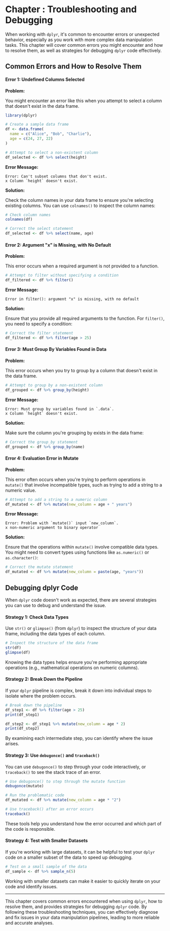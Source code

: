 # Chapter : Troubleshooting and Debugging
When working with `dplyr`, it's common to encounter errors or unexpected behavior, especially as you work with more complex data manipulation tasks. This chapter will cover common errors you might encounter and how to resolve them, as well as strategies for debugging `dplyr` code effectively.

## Common Errors and How to Resolve Them

#### Error 1: Undefined Columns Selected

**Problem:**

You might encounter an error like this when you attempt to select a column that doesn't exist in the data frame.

```r
library(dplyr)

# Create a sample data frame
df <- data.frame(
  name = c("Alice", "Bob", "Charlie"),
  age = c(24, 27, 22)
)

# Attempt to select a non-existent column
df_selected <- df %>% select(height)
```

**Error Message:**

```
Error: Can't subset columns that don't exist.
x Column `height` doesn't exist.
```

**Solution:**

Check the column names in your data frame to ensure you're selecting existing columns. You can use `colnames()` to inspect the column names:

```r
# Check column names
colnames(df)

# Correct the select statement
df_selected <- df %>% select(name, age)
```

#### Error 2: Argument "x" is Missing, with No Default

**Problem:**

This error occurs when a required argument is not provided to a function.

```r
# Attempt to filter without specifying a condition
df_filtered <- df %>% filter()
```

**Error Message:**

```
Error in filter(): argument "x" is missing, with no default
```

**Solution:**

Ensure that you provide all required arguments to the function. For `filter()`, you need to specify a condition:

```r
# Correct the filter statement
df_filtered <- df %>% filter(age > 25)
```

#### Error 3: Must Group By Variables Found in Data

**Problem:**

This error occurs when you try to group by a column that doesn't exist in the data frame.

```r
# Attempt to group by a non-existent column
df_grouped <- df %>% group_by(height)
```

**Error Message:**

```
Error: Must group by variables found in `.data`.
x Column `height` doesn't exist.
```

**Solution:**

Make sure the column you're grouping by exists in the data frame:

```r
# Correct the group_by statement
df_grouped <- df %>% group_by(name)
```

#### Error 4: Evaluation Error in Mutate

**Problem:**

This error often occurs when you're trying to perform operations in `mutate()` that involve incompatible types, such as trying to add a string to a numeric value.

```r
# Attempt to add a string to a numeric column
df_mutated <- df %>% mutate(new_column = age + " years")
```

**Error Message:**

```
Error: Problem with `mutate()` input `new_column`.
x non-numeric argument to binary operator
```

**Solution:**

Ensure that the operations within `mutate()` involve compatible data types. You might need to convert types using functions like `as.numeric()` or `as.character()`:

```r
# Correct the mutate statement
df_mutated <- df %>% mutate(new_column = paste(age, "years"))
```

## Debugging dplyr Code

When `dplyr` code doesn't work as expected, there are several strategies you can use to debug and understand the issue.

#### Strategy 1: Check Data Types

Use `str()` or `glimpse()` (from `dplyr`) to inspect the structure of your data frame, including the data types of each column.

```r
# Inspect the structure of the data frame
str(df)
glimpse(df)
```

Knowing the data types helps ensure you're performing appropriate operations (e.g., mathematical operations on numeric columns).

#### Strategy 2: Break Down the Pipeline

If your `dplyr` pipeline is complex, break it down into individual steps to isolate where the problem occurs.

```r
# Break down the pipeline
df_step1 <- df %>% filter(age > 25)
print(df_step1)

df_step2 <- df_step1 %>% mutate(new_column = age * 2)
print(df_step2)
```

By examining each intermediate step, you can identify where the issue arises.

#### Strategy 3: Use `debugonce()` and `traceback()`

You can use `debugonce()` to step through your code interactively, or `traceback()` to see the stack trace of an error.

```r
# Use debugonce() to step through the mutate function
debugonce(mutate)

# Run the problematic code
df_mutated <- df %>% mutate(new_column = age * "2")

# Use traceback() after an error occurs
traceback()
```

These tools help you understand how the error occurred and which part of the code is responsible.

#### Strategy 4: Test with Smaller Datasets

If you're working with large datasets, it can be helpful to test your `dplyr` code on a smaller subset of the data to speed up debugging.

```r
# Test on a small sample of the data
df_sample <- df %>% sample_n(5)
```

Working with smaller datasets can make it easier to quickly iterate on your code and identify issues.

---

This chapter covers common errors encountered when using `dplyr`, how to resolve them, and provides strategies for debugging `dplyr` code. By following these troubleshooting techniques, you can effectively diagnose and fix issues in your data manipulation pipelines, leading to more reliable and accurate analyses.
